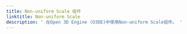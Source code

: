 ```yaml
---
title: Non-uniform Scale 组件
linktitle: Non-uniform Scale
description: ' 在Open 3D Engine (O3DE)中使用Non-uniform Scale组件。 '
---
```

